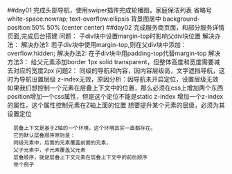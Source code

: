 ##day01
  完成头部导航，使用swiper插件完成轮播图，家庭保洁列表
  省略号
    white-space:nowrap;
    text-overflow:ellipsis
  背景图居中
    background-position:50% 50% (center center)
##day02
  完成服务商页面，和部分服务详情页面,完成后台搭建
  问题：
    子div块中设置margin-top时影响父div块位置
  解决办法：
    解决办法1:
      若子div块中使用margin-top,则在父div块中添加：overflow:hidden;
    解决办法2:
      在子div块中用padding-top代替margin-top
    解决方法3：
      给父元素添加border 1px solid transparent，但整体高度和宽度需要减去对应的宽度2px
  问题2：
    同级的导航和内容，因内容层级高，文字遮挡导航，这时为导航设置层级
    z-index无效，原因分析：因导航未开启定位，设置层级无效
      如果我们想控制一个元素在层叠上下文中的位置，那么必须在css上增加两个东西
      position增加一个css属性，但是这个定位不能是static
      z-index 增加一个z-index的属性，这个属性控制元素在Z轴上面的位置
      想要提升某个元素的层级，必须为其设置定位
      
      层叠上下文是基于Z轴的一个环境，这个环境其实一直都存在。 
      它的默认层叠顺序原则是： 
      同级元素中，后面的元素覆盖前面的元素，
      父子元素中，子元素覆盖父元素
      层叠顺序，就是层叠上下文元素在层叠上下文中的前后顺序 
      举个例子